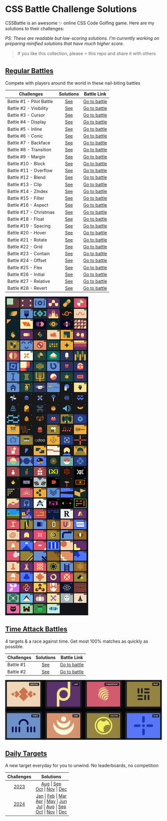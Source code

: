 # CSS Battle Challenge Solutions

CSSBattle is an awesome ✨ online CSS Code Golfing game. Here are my solutions to their challenges:

<em>PS: These are readable but low-scoring solutions. I'm currently working on preparing minified solutions that have much higher score.</em>

> If you like this collection, please ⭐️ this repo and share it with others

## [Regular Battles](https://cssbattle.dev/battles)

Compete with players around the world in these nail-biting battles

| Challenges               |             Solutions              |                   Battle Link                   |
| ------------------------ | :--------------------------------: | :---------------------------------------------: |
| Battle #1 - Pilot Battle | [See](/Battles/01-Pilot-Battle.md) | [Go to battle](https://cssbattle.dev/battle/1)  |
| Battle #2 - Visibility   |  [See](/Battles/02-Visibility.md)  | [Go to battle](https://cssbattle.dev/battle/2)  |
| Battle #3 - Cursor       |    [See](/Battles/03-Cursor.md)    | [Go to battle](https://cssbattle.dev/battle/3)  |
| Battle #4 - Display      |   [See](/Battles/04-Display.md)    | [Go to battle](https://cssbattle.dev/battle/4)  |
| Battle #5 - Inline       |    [See](/Battles/05-Inline.md)    | [Go to battle](https://cssbattle.dev/battle/5)  |
| Battle #6 - Conic        |    [See](/Battles/06-Conic.md)     | [Go to battle](https://cssbattle.dev/battle/6)  |
| Battle #7 - Backface     |   [See](/Battles/07-Backface.md)   | [Go to battle](https://cssbattle.dev/battle/7)  |
| Battle #8 - Transition   |  [See](/Battles/08-Transition.md)  | [Go to battle](https://cssbattle.dev/battle/8)  |
| Battle #9 - Margin       |    [See](/Battles/09-Margin.md)    | [Go to battle](https://cssbattle.dev/battle/9)  |
| Battle #10 - Block       |    [See](/Battles/10-Block.md)     | [Go to battle](https://cssbattle.dev/battle/10) |
| Battle #11 - Overflow    |   [See](/Battles/11-Overflow.md)   | [Go to battle](https://cssbattle.dev/battle/11) |
| Battle #12 - Blend       |    [See](/Battles/12-Blend.md)     | [Go to battle](https://cssbattle.dev/battle/12) |
| Battle #13 - Clip        |     [See](/Battles/13-Clip.md)     | [Go to battle](https://cssbattle.dev/battle/13) |
| Battle #14 - ZIndex      |    [See](/Battles/14-ZIndex.md)    | [Go to battle](https://cssbattle.dev/battle/14) |
| Battle #15 - Filter      |    [See](/Battles/15-Filter.md)    | [Go to battle](https://cssbattle.dev/battle/15) |
| Battle #16 - Aspect      |    [See](/Battles/16-Aspect.md)    | [Go to battle](https://cssbattle.dev/battle/16) |
| Battle #17 - Christmas   |  [See](/Battles/17-Christmas.md)   | [Go to battle](https://cssbattle.dev/battle/17) |
| Battle #18 - Float       |    [See](/Battles/18-Float.md)     | [Go to battle](https://cssbattle.dev/battle/18) |
| Battle #19 - Spacing     |   [See](/Battles/19-Spacing.md)    | [Go to battle](https://cssbattle.dev/battle/19) |
| Battle #20 - Hover       |    [See](/Battles/20-Hover.md)     | [Go to battle](https://cssbattle.dev/battle/20) |
| Battle #21 - Rotate      |    [See](/Battles/21-Rotate.md)    | [Go to battle](https://cssbattle.dev/battle/21) |
| Battle #22 - Grid        |     [See](/Battles/22-Grid.md)     | [Go to battle](https://cssbattle.dev/battle/22) |
| Battle #23 - Contain     |   [See](/Battles/23-Contain.md)    | [Go to battle](https://cssbattle.dev/battle/23) |
| Battle #24 - Offset      |    [See](/Battles/24-Offset.md)    | [Go to battle](https://cssbattle.dev/battle/24) |
| Battle #25 - Flex        |     [See](/Battles/25-Flex.md)     | [Go to battle](https://cssbattle.dev/battle/25) |
| Battle #26 - Initial     |   [See](/Battles/26-Initial.md)    | [Go to battle](https://cssbattle.dev/battle/26) |
| Battle #27 - Relative    |   [See](/Battles/27-Relative.md)   | [Go to battle](https://cssbattle.dev/battle/27) |
| Battle #28 - Revert      |    [See](/Battles/28-Revert.md)    | [Go to battle](https://cssbattle.dev/battle/28) |

[![Battle Art](/assets/battles.png)](/Battles/)

## [Time Attack Battles](/Time-Attack/)

4 targets & a race against time. Get most 100% matches as quickly as possible.

| Challenges |               Solutions               |                            Battle Link                            |
| ---------- | :-----------------------------------: | :---------------------------------------------------------------: |
| Battle #1  | [See](/Time-Attack/01-Time-Attack.md) | [Go to battle](https://cssbattle.dev/battle/OzwOT17YcT3b8TbNevqv) |
| Battle #2  | [See](/Time-Attack/02-Time-Attack.md) | [Go to battle](https://cssbattle.dev/battle/9crk8153AW0QGM8Ne9Ty) |

[![Battle Art](/assets/time-battles.png)](/Time-Attack/)

## [Daily Targets](https://cssbattle.dev/daily)

A new target everyday for you to unwind. No leaderboards, no competition

|              Challenges              |                                                                                                                                                                                                                           Solutions                                                                                                                                                                                                                           |
| :----------------------------------: | :-----------------------------------------------------------------------------------------------------------------------------------------------------------------------------------------------------------------------------------------------------------------------------------------------------------------------------------------------------------------------------------------------------------------------------------------------------------: |
| [2023](/Daily-Targets/2023/index.md) |                                                                                                                                    [Aug](/Daily-Targets/2023/Aug.md) \| [Sep](/Daily-Targets/2023/Sep.md) <br>[Oct](/Daily-Targets/2023/Oct.md) \| [Nov](/Daily-Targets/2023/Nov.md) \| [Dec](/Daily-Targets/2023/Dec.md)                                                                                                                                     |
| [2024](/Daily-Targets/2024/index.md) | [Jan](/Daily-Targets/2024/Jan.md) \| [Feb](/Daily-Targets/2024/Feb.md) \| [Mar](/Daily-Targets/2024/Mar.md) <br> [Apr](/Daily-Targets/2024/Apr.md) \| [May](/Daily-Targets/2024/May.md) \| [Jun](/Daily-Targets/2024/Jun.md) <br> [Jul](/Daily-Targets/2024/Jul.md) \| [Aug](/Daily-Targets/2024/Aug.md) \| [Sep](/Daily-Targets/2024/Sep.md) <br>[Oct](/Daily-Targets/2024/Oct.md) \| [Nov](/Daily-Targets/2024/Nov.md) \| [Dec](/Daily-Targets/2024/Dec.md) |
